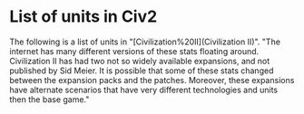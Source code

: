 # List of units in Civ2

The following is a list of units in "[Civilization%20II](Civilization II)".
"The internet has many different versions of these stats floating around. Civilization II has had two not so widely available expansions, and not published by Sid Meier. It is possible that some of these stats changed between the expansion packs and the patches. Moreover, these expansions have alternate scenarios that have very different technologies and units then the base game."